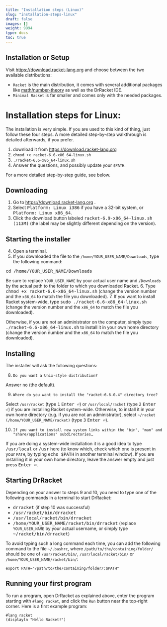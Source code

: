 ```yaml
---
title: "Installation steps (Linux)"
slug: "installation-steps-linux"
draft: false
images: []
weight: 9994
type: docs
toc: true
---
```


## Installation or Setup
Visit https://download.racket-lang.org and choose between the two available distributions:
- `Racket` is the main distribution, it comes with several additional packages like [math/number-theory][1] as well as the DrRacket IDE.
- `Minimal Racket` is far smaller and comes only with the needed packages.

Installation steps for Linux:
=============================

The installation is very simple. If you are used to this kind of thing, just follow these four steps. A more detailed step-by-step walkthrough is detailed afterwards, if you prefer.

 1. download it from https://download.racket-lang.org
 2. `chmod +x racket-6.6-x86_64-linux.sh`
 3. `./racket-6.6-x86_64-linux.sh`
 4. Answer the questions, and possibly update your `$PATH`.

For a more detailed step-by-step guide, see below.

Downloading
-----------

 1. Go to https://download.racket-lang.org .
 2. Select <kbd>Platform: Linux i386</kbd> if you have a 32-bit system, or <kbd>Platform: Linux x86_64</kbd>.
 3. Click the download button labeled <kbd>racket-6.9-x86_64-linux.sh (113M)</kbd> (the label may be slightly different depending on the version).

Starting the installer
----------------------

 4. Open a terminal.
 5. If you downloaded the file to the `/home/YOUR_USER_NAME/Downloads`, type the following command:

  <kbd>cd /home/YOUR_USER_NAME/Downloads</kbd>

  Be sure to replace `YOUR_USER_NAME` by your actual user name and `/Downloads` by the actual path to the folder to which you downloaded Racket.
 6. Type <kbd>chmod +x racket-6.6-x86_64-linux.sh</kbd> (change the version number and the `x86_64` to match the file you downloaded).
 7. If you want to install Racket system-wide, type <kbd>sudo ./racket-6.6-x86_64-linux.sh</kbd> (change the version number and the `x86_64` to match the file you downloaded).

  Otherwise, if you are not an administrator on the computer, simply type <kbd>./racket-6.6-x86_64-linux.sh</kbd> to install it in your own home directory (change the version number and the `x86_64` to match the file you downloaded).

Installing
----------

The installer will ask the following questions:

 8. <samp>`Do you want a Unix-style distribution?`</samp>

  Answer <kbd>no</kbd> (the default).

 9. <samp>`Where do you want to install the "racket-6.6.0.4" directory tree?`</samp>

   Select `/usr/racket` (type <kbd>1</kbd> <kbd>Enter ⏎</kbd>) or `/usr/local/racket` (type <kbd>2</kbd> <kbd>Enter ⏎</kbd>) if you are installing Racket system-wide. Otherwise, to install it in your own home directory (e.g. if you are not an administrator), select `~/racket (/home/YOUR_USER_NAME/racket)` (type <kbd>3</kbd> <kbd>Enter ⏎</kbd>).

 10. <samp>`If you want to install new system links within the "bin", "man" and "share/applications" subdirectories…`</samp>

   If you are doing a system-wide installation it is a good idea to type <kbd>/usr/local</kbd> or <kbd>/usr</kbd> here (to know which, check which one is present in your `PATH`, by typing <kbd>echo $PATH</kbd> in another terminal window). If you are installing it in your own home directory, leave the answer empty and just press <kbd>Enter ⏎</kbd>.

Starting DrRacket
-----------------

Depending on your answer to steps 9 and 10, you need to type one of the following commands in a terminal to start DrRacket:

* <kbd>drracket</kbd> (if step 10 was successful)
* <kbd>/usr/racket/bin/drracket</kbd>
* <kbd>/usr/local/racket/bin/drracket</kbd>
* <kbd>/home/YOUR_USER_NAME/racket/bin/drracket</kbd> (replace `YOUR_USER_NAME` by your actual username, or simply type <kbd>~/racket/bin/drracket</kbd>)

To avoid typing such a long command each time, you can add the following command to the file `~/.bashrc`, where `/path/to/the/containing/folder/` should be one of `/usr/racket/bin/`, `/usr/local/racket/bin/` or `/home/YOUR_USER_NAME/racket/bin/`:

    export PATH="/path/to/the/containing/folder/:$PATH"

Running your first program
--------------------------

To run a program, open DrRacket as explained above, enter the program starting with `#lang racket`, and click the `Run` button near the top-right corner. Here is a first example program:

```
#lang racket
(displayln "Hello Racket!")
```


  [1]: http://docs.racket-lang.org/math/number-theory.html

